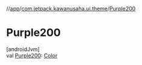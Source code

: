 //[app](../../index.md)/[com.jetpack.kawanusaha.ui.theme](index.md)/[Purple200](-purple200.md)

# Purple200

[androidJvm]\
val [Purple200](-purple200.md): [Color](https://developer.android.com/reference/kotlin/androidx/compose/ui/graphics/Color.html)
